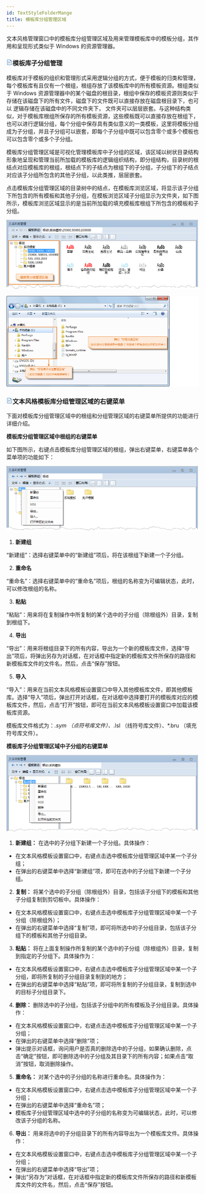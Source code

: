 ```yaml
---
id: TextStyleFolderMange
title: 模板库分组管理区域
---
```

文本风格管理窗口中的模板库分组管理区域及用来管理模板库中的模板分组，其作用和呈现形式类似于 Windows 的资源管理器。

### ![](../../img/read.gif)模板库子分组管理

模板库对于模板的组织和管理形式采用逻辑分组的方式，便于模板的归类和管理，每个模板库有且仅有一个根组，根组存放了该模板库中的所有模板资源。根组类似于
Windows 资源管理器中的某个磁盘的根目录，根组中保存的模板资源则类似于存储在该磁盘下的所有文件，磁盘下的文件既可以直接存放在磁盘根目录下，也可以
逻辑存储在该磁盘中的不同文件夹下，
文件夹可以层层嵌套。与这种结构类似，对于模板库根组所保存的所有模板资源，这些模板既可以直接存放在根组下，也可以进行逻辑分组，每个分组中保存具有类似意义的一类模板，这里将模板分组成为子分组，并且子分组可以嵌套，即每个子分组中既可以包含零个或多个模板也可以包含零个或多个子分组。

模板库分组管理区域是可视化管理模板库中子分组的区域，该区域以树状目录结构形象地呈现和管理当前所加载的模板库的逻辑组织结构，即分组结构，目录树的根结点对应模板库的根组，根结点下的子结点为根组下的子分组，子分组下的子结点对应该子分组所包含的其他子分组，以此类推，层层嵌套。

点击模板库分组管理区域的目录树中的结点，在模板库浏览区域，将显示该子分组下所包含的所有模板和其他子分组，在模板浏览区域子分组显示为文件夹，如下图所示，模板库浏览区域显示的是当前所加载的填充模板库根组下所包含的模板和子分组。

![](img/FolderManage.png)  

![](img/WindowsGroupBrowse.png)  

  
### ![](../../img/read.gif)文本风格模板库分组管理区域的右键菜单

下面对模板库分组管理区域中的根组和分组管理区域的右键菜单所提供的功能进行详细介绍。

**模板库分组管理区域中根组的右键菜单**

如下图所示，右键点击模板库分组管理区域的根组，弹出右键菜单，右键菜单各个菜单项的功能如下：

![](img/RootContextMenu.png)  

  
  1. **新建组**

“新建组”：选择右键菜单中的“新建组”项后，将在该根组下新建一个子分组。

  2. **重命名**

“重命名”：选择右键菜单中的“重命名”项后，根组的名称变为可编辑状态，此时，可以修改根组的名称。

  3. **粘贴**

“粘贴”：用来将在复制操作中所复制的某个选中的子分组（除根组外）目录，复制到根组下。

  4. **导出**

“导出”：用来将根组目录下的所有内容，导出为一个新的模板库文件，选择“导出”项后，将弹出另存为对话框，在对话框中指定新的模板库文件所保存的路径和新模板库文件的文件名，然后，点击“保存”按钮。

  5. **导入**

“导入”：用来在当前文本风格模板设置窗口中导入其他模板库文件，即其他模板库。选择“导入”项后，弹出打开对话框，在对话框中选择要打开的模板库对应的模板库文件，然后，点击“打开”按钮，即可在当前文本风格模板设置窗口中加载该模板库资源。

模板库文件格式为：*.sym （点符号库文件）、*.lsl （线符号库文件）、*.bru （填充符号库文件）。

**模板库子分组管理区域中子分组的右键菜单**

![](img/NodeContextMenu.png)  

  
1. **新建组：** 在选中的子分组下新建一个子分组。具体操作：
  * 在文本风格模板设置窗口中，右键点击选中模板库分组管理区域中某一个子分组；
  * 在弹出的右键菜单中选择“新建组”项，即可在选中的子分组下新建一个子分组。
2. **复制：** 将某个选中的子分组（除根组外）目录，包括该子分组下的模板和其他子分组复制到剪切板中。具体操作：
  * 在文本风格模板设置窗口中，右键点击选中模板库子分组管理区域中某一个子分组（除根组外）；
  * 在弹出的右键菜单中选择“复制”项，即可将所选中的子分组目录，包括该子分组下的模板和其他子分组目录。
3. **粘贴：** 将在上面复制操作所复制的某个选中的子分组（除根组外）目录，复制到指定的子分组下。具体操作为：
  * 在文本风格模板设置窗口中，右键点击选中模板库子分组管理区域中某一个子分组，即将所复制的子分组目录复制到的地方；
  * 在弹出的右键菜单中选择“粘贴”项，即可将所复制的子分组目录，复制到选中的目标子分组目录下。
4. **删除：** 删除选中的子分组，包括该子分组中的所有模板及子分组目录。具体操作：
  * 在文本风格模板设置窗口中，右键点击选中模板库子分组管理区域中某一个子分组；
  * 在弹出的右键菜单中选择“删除”项；
  * 弹出提示对话框，询问用户是否真的删除选中的子分组，如果确认删除，点击“确定”按钮，即可删除选中的子分组及其目录下的所有内容；如果点击“取消”按钮，取消删除操作。
5. **重命名：** 对某个选中的子分组的名称进行重命名。具体操作为：
  * 在文本风格模板设置窗口中，右键点击选中模板库子分组管理区域中某一个子分组；
  * 在弹出的右键菜单中选择“重命名”项；
  * 模板库子分组管理区域中选中的子分组的名称变为可编辑状态，此时，可以修改该子分组的名称。
6. **导出：** 用来将选中的子分组目录下的所有内容导出为一个模板库文件。具体操作：
  * 在文本风格模板设置窗口中，右键点击选中模板库子分组管理区域中某一个子分组；
  * 在弹出的右键菜单中选择“导出”项；
  * 弹出“另存为”对话框，在对话框中指定新的模板库文件所保存的路径和新模板库文件的文件名，然后，点击“保存”按钮。

